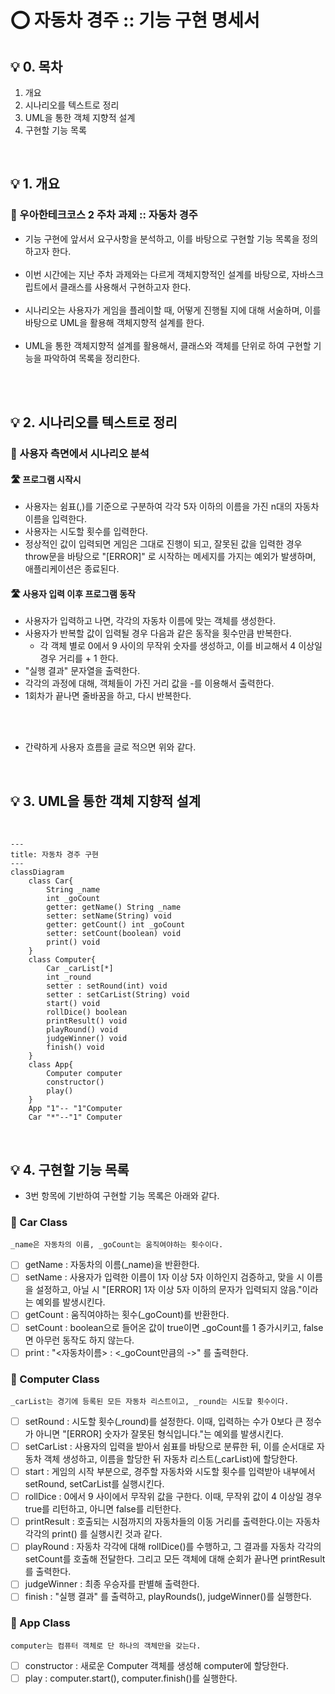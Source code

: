 # ⭕️ 자동차 경주 :: 기능 구현 명세서

## 💡 0. 목차
1. 개요
2. 시나리오를 텍스트로 정리
3. UML을 통한 객체 지향적 설계
4. 구현할 기능 목록

<br>

## 💡 1. 개요
### 🎯 우아한테크코스 2 주차 과제 :: 자동차 경주

- 기능 구현에 앞서서 요구사항을 분석하고, 이를 바탕으로 구현할 기능 목록을 정의하고자 한다. <br><br>
- 이번 시간에는 지난 주차 과제와는 다르게 객체지향적인 설계를 바탕으로, 자바스크립트에서 클래스를 사용해서 구현하고자 한다. <br><br>
- 시나리오는 사용자가 게임을 플레이할 때, 어떻게 진행될 지에 대해 서술하며, 이를 바탕으로 UML을 활용해 객체지향적 설계를 한다. <br><br>
- UML을 통한 객체지향적 설계를 활용해서, 클래스와 객체를 단위로 하여 구현할 기능을 파악하여 목록을 정리한다.

<br><br>

## 💡 2. 시나리오를 텍스트로 정리

### 🎯 사용자 측면에서 시나리오 분석

#### 🛣️ 프로그램 시작시
- 사용자는 쉼표(,)를 기준으로 구분하여 각각 5자 이하의 이름을 가진 n대의 자동차 이름을 입력한다.
- 사용자는 시도할 횟수를 입력한다.
- 정상적인 값이 입력되면 게임은 그대로 진행이 되고, 잘못된 값을 입력한 경우 throw문을 바탕으로 "[ERROR]" 로 시작하는 메세지를 가지는 예외가 발생하며, 애플리케이션은 종료된다.

#### 🛣️ 사용자 입력 이후 프로그램 동작
- 사용자가 입력하고 나면, 각각의 자동차 이름에 맞는 객체를 생성한다.
- 사용자가 반복할 값이 입력될 경우 다음과 같은 동작을 횟수만큼 반복한다.
    - 각 객체 별로 0에서 9 사이의 무작위 숫자를 생성하고, 이를 비교해서 4 이상일 경우 거리를 + 1 한다.
- "실행 결과" 문자열을 출력한다.
- 각각의 과정에 대해, 객체들이 가진 거리 값을 -를 이용해서 출력한다.
- 1회차가 끝나면 줄바꿈을 하고, 다시 반복한다.

<br><br>

- 간략하게 사용자 흐름을 글로 적으면 위와 같다.

<br>

## 💡 3. UML을 통한 객체 지향적 설계

<br>

```mermaid
---
title: 자동차 경주 구현
---
classDiagram
    class Car{
        String _name
        int _goCount
        getter: getName() String _name
        setter: setName(String) void
        getter: getCount() int _goCount
        setter: setCount(boolean) void
        print() void
    }
    class Computer{
        Car _carList[*]
        int _round
        setter : setRound(int) void
        setter : setCarList(String) void
        start() void
        rollDice() boolean
        printResult() void
        playRound() void
        judgeWinner() void
        finish() void
    }
    class App{
        Computer computer
        constructor()
        play()
    }
    App "1"-- "1"Computer
    Car "*"--"1" Computer
```

<br>

## 💡 4. 구현할 기능 목록

- 3번 항목에 기반하여 구현할 기능 목록은 아래와 같다.

### 🎯 Car Class

    _name은 자동차의 이름, _goCount는 움직여야하는 횟수이다.
- [ ] getName : 자동차의 이름(_name)을 반환한다.
- [ ] setName : 사용자가 입력한 이름이 1자 이상 5자 이하인지 검증하고, 맞을 시 이름을 설정하고, 아닐 시 "[ERROR] 1자 이상 5자 이하의 문자가 입력되지 않음."이라는 예외를 발생시킨다.
- [ ] getCount : 움직여야하는 횟수(_goCount)를 반환한다.
- [ ] setCount : boolean으로 들어온 값이 true이면 _goCount를 1 증가시키고, false면 아무런 동작도 하지 않는다.
- [ ] print : "<자동차이름> : <_goCount만큼의 ->" 를 출력한다.

### 🎯 Computer Class

    _carList는 경기에 등록된 모든 자동차 리스트이고, _round는 시도할 횟수이다.
- [ ] setRound : 시도할 횟수(_round)를 설정한다. 이때, 입력하는 수가 0보다 큰 정수가 아니면 "[ERROR] 숫자가 잘못된 형식입니다."는 예외를 발생시킨다.
- [ ] setCarList : 사용자의 입력을 받아서 쉼표를 바탕으로 분류한 뒤, 이를 순서대로 자동차 객체 생성하고, 이름을 할당한 뒤 자동차 리스트(_carList)에 할당한다.
- [ ] start : 게임의 시작 부분으로, 경주할 자동차와 시도할 횟수를 입력받아 내부에서 setRound, setCarList를 실행시킨다.
- [ ] rollDice : 0에서 9 사이에서 무작위 값을 구한다. 이때, 무작위 값이 4 이상일 경우 true를 리턴하고, 아니면 false를 리턴한다.
- [ ] printResult : 호출되는 시점까지의 자동차들의 이동 거리를 출력한다.이는 자동차 각각의 print() 를 실행시킨 것과 같다.
- [ ] playRound : 자동차 각각에 대해 rollDice()를 수행하고, 그 결과를 자동차 각각의 setCount를 호출해 전달한다. 그리고 모든 객체에 대해 순회가 끝나면 printResult를 출력한다.
- [ ] judgeWinner : 최종 우승자를 판별해 출력한다.
- [ ] finish : "실행 결과" 를 출력하고, playRounds(), judgeWinner()를 실행한다.

### 🎯 App Class

    computer는 컴퓨터 객체로 단 하나의 객체만을 갖는다.
- [ ] constructor : 새로운 Computer 객체를 생성해 computer에 할당한다.
- [ ] play : computer.start(), computer.finish()를 실행한다.